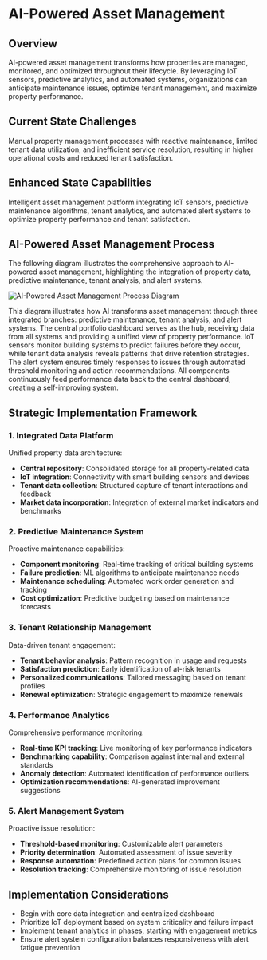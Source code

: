 # AI-Powered Asset Management

## Overview

AI-powered asset management transforms how properties are managed, monitored, and optimized throughout their lifecycle. By leveraging IoT sensors, predictive analytics, and automated systems, organizations can anticipate maintenance issues, optimize tenant management, and maximize property performance.

## Current State Challenges

Manual property management processes with reactive maintenance, limited tenant data utilization, and inefficient service resolution, resulting in higher operational costs and reduced tenant satisfaction.

## Enhanced State Capabilities

Intelligent asset management platform integrating IoT sensors, predictive maintenance algorithms, tenant analytics, and automated alert systems to optimize property performance and tenant satisfaction.

## AI-Powered Asset Management Process

The following diagram illustrates the comprehensive approach to AI-powered asset management, highlighting the integration of property data, predictive maintenance, tenant analysis, and alert systems.

<div class="diagram-container">
  <img src="/images/diagrams/asset-management-process.svg" alt="AI-Powered Asset Management Process Diagram" />
</div>

This diagram illustrates how AI transforms asset management through three integrated branches: predictive maintenance, tenant analysis, and alert systems. The central portfolio dashboard serves as the hub, receiving data from all systems and providing a unified view of property performance. IoT sensors monitor building systems to predict failures before they occur, while tenant data analysis reveals patterns that drive retention strategies. The alert system ensures timely responses to issues through automated threshold monitoring and action recommendations. All components continuously feed performance data back to the central dashboard, creating a self-improving system.

## Strategic Implementation Framework

### 1. Integrated Data Platform

Unified property data architecture:

- **Central repository**: Consolidated storage for all property-related data
- **IoT integration**: Connectivity with smart building sensors and devices
- **Tenant data collection**: Structured capture of tenant interactions and feedback
- **Market data incorporation**: Integration of external market indicators and benchmarks

### 2. Predictive Maintenance System

Proactive maintenance capabilities:

- **Component monitoring**: Real-time tracking of critical building systems
- **Failure prediction**: ML algorithms to anticipate maintenance needs
- **Maintenance scheduling**: Automated work order generation and tracking
- **Cost optimization**: Predictive budgeting based on maintenance forecasts

### 3. Tenant Relationship Management

Data-driven tenant engagement:

- **Tenant behavior analysis**: Pattern recognition in usage and requests
- **Satisfaction prediction**: Early identification of at-risk tenants
- **Personalized communications**: Tailored messaging based on tenant profiles
- **Renewal optimization**: Strategic engagement to maximize renewals

### 4. Performance Analytics

Comprehensive performance monitoring:

- **Real-time KPI tracking**: Live monitoring of key performance indicators
- **Benchmarking capability**: Comparison against internal and external standards
- **Anomaly detection**: Automated identification of performance outliers
- **Optimization recommendations**: AI-generated improvement suggestions

### 5. Alert Management System

Proactive issue resolution:

- **Threshold-based monitoring**: Customizable alert parameters
- **Priority determination**: Automated assessment of issue severity
- **Response automation**: Predefined action plans for common issues
- **Resolution tracking**: Comprehensive monitoring of issue resolution

## Implementation Considerations

- Begin with core data integration and centralized dashboard
- Prioritize IoT deployment based on system criticality and failure impact
- Implement tenant analytics in phases, starting with engagement metrics
- Ensure alert system configuration balances responsiveness with alert fatigue prevention